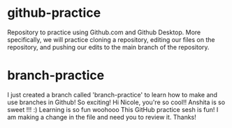 # github-practice
Repository to practice using Github.com and Github Desktop. More specifically, we will practice cloning a repository, editing our files on the repository, and pushing our edits to the main branch of the repository.


# branch-practice
I just created a branch called 'branch-practice' to learn how to make and use branches in Github! So exciting!
Hi Nicole, you're so cool!!
Anshita is so sweet !!! :) Learning is so fun woohooo
This GitHub practice sesh is fun!
I am making a change in the file and need you to review it. Thanks! 